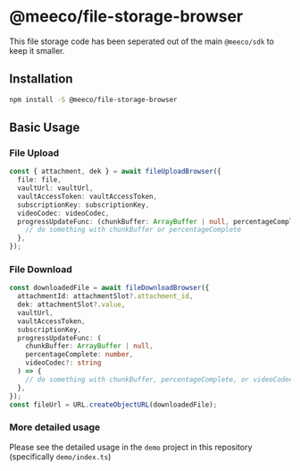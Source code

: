 # @meeco/file-storage-browser

This file storage code has been seperated out of the main `@meeco/sdk` to keep it smaller.

## Installation

```sh
npm install -S @meeco/file-storage-browser
```

## Basic Usage

### File Upload

```ts
const { attachment, dek } = await fileUploadBrowser({
  file: file,
  vaultUrl: vaultUrl,
  vaultAccessToken: vaultAccessToken,
  subscriptionKey: subscriptionKey,
  videoCodec: videoCodec,
  progressUpdateFunc: (chunkBuffer: ArrayBuffer | null, percentageComplete: number) => {
    // do something with chunkBuffer or percentageComplete
  },
});
```

### File Download

```ts
const downloadedFile = await fileDownloadBrowser({
  attachmentId: attachmentSlot?.attachment_id,
  dek: attachmentSlot?.value,
  vaultUrl,
  vaultAccessToken,
  subscriptionKey,
  progressUpdateFunc: (
    chunkBuffer: ArrayBuffer | null,
    percentageComplete: number,
    videoCodec?: string
  ) => {
    // do something with chunkBuffer, percentageComplete, or videoCodec (e.g. can be used for video streaming)
  },
});
const fileUrl = URL.createObjectURL(downloadedFile);
```

### More detailed usage

Please see the detailed usage in the `demo` project in this repository (specifically `demo/index.ts`)
